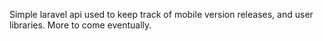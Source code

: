 Simple laravel api used to keep track of mobile version releases, and user libraries.  More to come eventually.